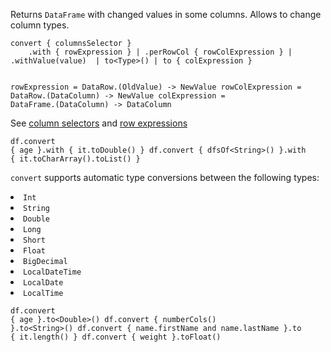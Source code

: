 <?xml version='1.0' encoding='UTF-8'?><topic xsi:noNamespaceSchemaLocation="https://resources.jetbrains.com/stardust/topic.v2.xsd" meta-keywords="" xmlns:xsi="http://www.w3.org/2001/XMLSchema-instance" id="convert" title="convert" _md-based="true"> 
<p _o="92" _o-sc="3,0" _o-l="3" _o-e="4,0" _o-tl="-1" _o-s="3,0" _o-cl="0" id="c3785567">Returns <code _o="100" _o-sc="3,9" _o-l="3" _o-e="3,19" _o-tl="-1" _o-s="3,8" _o-cl="8" id="55802e44">DataFrame</code> with changed values in some columns. Allows to change column types.</p>
<code _o="181" _o-sc="6,0" _o-l="5" _o-e="12,3" _o-tl="130" _o-s="5,0" style="block" _o-cl="0" id="87581f48" lang="kotlin">convert { columnsSelector }
    .with { rowExpression } | .perRowCol { rowColExpression } | .withValue(value)  | to&lt;Type>() | to { colExpression }

rowExpression = DataRow.(OldValue) -> NewValue
rowColExpression = DataRow.(DataColumn) -> NewValue
colExpression = DataFrame.(DataColumn) -> DataColumn
</code>
<p _o="496" _o-sc="14,0" _o-l="14" _o-e="15,0" _o-tl="-1" _o-s="14,0" _o-cl="0" id="a270f089">See <a _o="500" _o-sc="14,5" LinkStatus="UNKNOWN" _o-l="14" _o-e="14,42" _o-tl="-1" _o-s="14,4" href="ColumnSelectors.md" _o-cl="4" id="4a38eac7">column selectors</a> and <a _o="543" _o-sc="14,48" LinkStatus="UNKNOWN" _o-l="14" _o-e="14,92" _o-tl="-1" _o-s="14,47" href="DataRow.md#row-expressions" _o-cl="47" id="8cabe95e">row expressions</a></p>

<code _o="611" _o-sc="19,0" _o-l="18" _o-e="21,3" _o-tl="77" _o-s="18,0" style="block" _o-cl="0" id="b01aceec" lang="kotlin">df.convert { age }.with { it.toDouble() }
df.convert { dfsOf&lt;String>() }.with { it.toCharArray().toList() }
</code>

<p _o="747" _o-sc="25,0" _o-l="25" _o-e="26,0" _o-tl="-1" _o-s="25,0" _o-cl="0" id="95999e90"><code _o="747" _o-sc="25,1" _o-l="25" _o-e="25,9" _o-tl="-1" _o-s="25,0" _o-cl="0" id="603f649a">convert</code> supports automatic type conversions between the following types:</p>
<list _o="822" _o-sc="26,0" _o-l="26" _o-e="36,0" _o-tl="-1" _o-s="26,0" _o-cl="0" id="63a98409">
<li _o="822" _o-sc="26,2" _o-l="26" _o-e="27,0" _o-tl="-1" _o-s="26,0" _o-cl="0" id="d42f9df3"><code _o="824" _o-sc="26,3" _o-l="26" _o-e="26,7" _o-tl="-1" _o-s="26,2" _o-cl="2" id="3f9d9850">Int</code></li>
<li _o="830" _o-sc="27,2" _o-l="27" _o-e="28,0" _o-tl="-1" _o-s="27,0" _o-cl="0" id="dd399dc3"><code _o="832" _o-sc="27,3" _o-l="27" _o-e="27,10" _o-tl="-1" _o-s="27,2" _o-cl="2" id="5c38161f">String</code></li>
<li _o="841" _o-sc="28,2" _o-l="28" _o-e="29,0" _o-tl="-1" _o-s="28,0" _o-cl="0" id="68d6650e"><code _o="843" _o-sc="28,3" _o-l="28" _o-e="28,10" _o-tl="-1" _o-s="28,2" _o-cl="2" id="517ed0af">Double</code></li>
<li _o="852" _o-sc="29,2" _o-l="29" _o-e="30,0" _o-tl="-1" _o-s="29,0" _o-cl="0" id="5b60489c"><code _o="854" _o-sc="29,3" _o-l="29" _o-e="29,8" _o-tl="-1" _o-s="29,2" _o-cl="2" id="5bd103b">Long</code></li>
<li _o="861" _o-sc="30,2" _o-l="30" _o-e="31,0" _o-tl="-1" _o-s="30,0" _o-cl="0" id="3756572e"><code _o="863" _o-sc="30,3" _o-l="30" _o-e="30,9" _o-tl="-1" _o-s="30,2" _o-cl="2" id="7ef6bfc">Short</code></li>
<li _o="871" _o-sc="31,2" _o-l="31" _o-e="32,0" _o-tl="-1" _o-s="31,0" _o-cl="0" id="81e917b3"><code _o="873" _o-sc="31,3" _o-l="31" _o-e="31,9" _o-tl="-1" _o-s="31,2" _o-cl="2" id="abb15b2e">Float</code></li>
<li _o="881" _o-sc="32,2" _o-l="32" _o-e="33,0" _o-tl="-1" _o-s="32,0" _o-cl="0" id="3d1eaff2"><code _o="883" _o-sc="32,3" _o-l="32" _o-e="32,14" _o-tl="-1" _o-s="32,2" _o-cl="2" id="a4a3c42b">BigDecimal</code></li>
<li _o="896" _o-sc="33,2" _o-l="33" _o-e="34,0" _o-tl="-1" _o-s="33,0" _o-cl="0" id="c5854b89"><code _o="898" _o-sc="33,3" _o-l="33" _o-e="33,17" _o-tl="-1" _o-s="33,2" _o-cl="2" id="5340e775">LocalDateTime</code></li>
<li _o="914" _o-sc="34,2" _o-l="34" _o-e="35,0" _o-tl="-1" _o-s="34,0" _o-cl="0" id="c921616b"><code _o="916" _o-sc="34,3" _o-l="34" _o-e="34,13" _o-tl="-1" _o-s="34,2" _o-cl="2" id="9701eda1">LocalDate</code></li>
<li _o="928" _o-sc="35,2" _o-l="35" _o-e="36,0" _o-tl="-1" _o-s="35,0" _o-cl="0" id="12fb4654"><code _o="930" _o-sc="35,3" _o-l="35" _o-e="35,13" _o-tl="-1" _o-s="35,2" _o-cl="2" id="3c3d8a82">LocalTime</code></li>
</list>

<code _o="966" _o-sc="40,0" _o-l="39" _o-e="44,3" _o-tl="38" _o-s="39,0" style="block" _o-cl="0" id="e0559b2b" lang="kotlin">df.convert { age }.to&lt;Double>()
df.convert { numberCols() }.to&lt;String>()
df.convert { name.firstName and name.lastName }.to { it.length() }
df.convert { weight }.toFloat()
</code>

</topic>